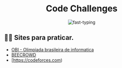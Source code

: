 

<div align="center">

# Code Challenges

![fast-typing](https://user-images.githubusercontent.com/86995782/201558838-f37af52e-d65a-479a-8f75-2f2fa542f2f7.gif)



</div>

## 👨‍🏫 Sites para praticar.

- [OBI - Olimpiada brasileira de informatica](https://olimpiada.ic.unicamp.br/pratique/pj/) <br>
- [BEECROWD](https://www.beecrowd.com.br) <br>
- [https://codeforces.com) <br>




